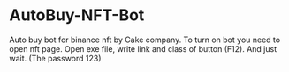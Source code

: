# AutoBuy-NFT-Bot
Auto buy bot for binance nft by Cake company. To turn on bot you need to open nft page. Open exe file, write link and class of button (F12). And just wait. (The password 123)
